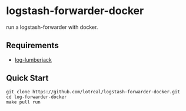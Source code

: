 # logstash-forwarder-docker

run a logstash-forwarder with docker.

## Requirements

- [log-lumberjack](https://github.com/lotreal/logstash-docker#log-forwarder-shipper)

## Quick Start

```
git clone https://github.com/lotreal/logstash-forwarder-docker.git
cd log-forwarder-docker
make pull run
```
